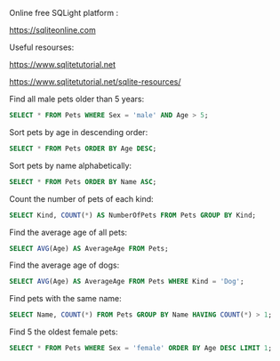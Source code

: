 Online free SQLight platform :

https://sqliteonline.com 

Useful resourses:

https://www.sqlitetutorial.net

https://www.sqlitetutorial.net/sqlite-resources/


Find all male pets older than 5 years:

```sql
SELECT * FROM Pets WHERE Sex = 'male' AND Age > 5;
```

Sort pets by age in descending order:
```sql
SELECT * FROM Pets ORDER BY Age DESC;
```

Sort pets by name alphabetically:
```sql
SELECT * FROM Pets ORDER BY Name ASC;
```

Count the number of pets of each kind:
```sql
SELECT Kind, COUNT(*) AS NumberOfPets FROM Pets GROUP BY Kind;
```

Find the average age of all pets:
```sql
SELECT AVG(Age) AS AverageAge FROM Pets;
```

Find the average age of dogs:
```sql
SELECT AVG(Age) AS AverageAge FROM Pets WHERE Kind = 'Dog';
```

Find pets with the same name:
```sql
SELECT Name, COUNT(*) FROM Pets GROUP BY Name HAVING COUNT(*) > 1;
```

Find 5 the oldest female pets:
```sql
SELECT * FROM Pets WHERE Sex = 'female' ORDER BY Age DESC LIMIT 1;
```



